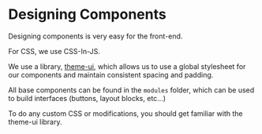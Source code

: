 # Designing Components

Designing components is very easy for the front-end.

For CSS, we use CSS-In-JS.

We use a library, [theme-ui](https://theme-ui.com/), which allows us to use a global stylesheet for our components and maintain consistent spacing and padding.

All base components can be found in the `modules` folder, which can be used to build interfaces \(buttons, layout blocks, etc...\)

To do any custom CSS or modifications, you should get familiar with the theme-ui library.
